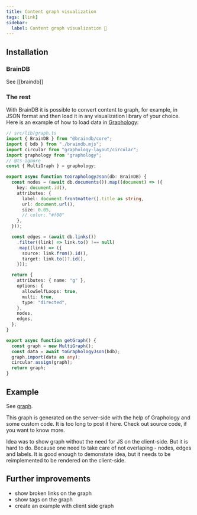 ```yaml
---
title: Content graph visualization
tags: [link]
sidebar:
  label: Content graph visualization 🚧
---
```


## Installation

### BrainDB

See [[braindb]]

### The rest

With BrainDB it is possible to convert content to graph, for example, in JSON format and then load it in any visualization library of your choice. Here is an example of how to load data in [Graphology](https://graphology.github.io/):

```ts
// src/lib/graph.ts
import { BrainDB } from "@braindb/core";
import { bdb } from "./braindb.mjs";
import circular from "graphology-layout/circular";
import graphology from "graphology";
// @ts-ignore
const { MultiGraph } = graphology;

export async function toGraphologyJson(db: BrainDB) {
  const nodes = (await db.documents()).map((document) => ({
    key: document.id(),
    attributes: {
      label: document.frontmatter().title as string,
      url: document.url(),
      size: 0.05,
      // color: "#f00"
    },
  }));

  const edges = (await db.links())
    .filter((link) => link.to() !== null)
    .map((link) => ({
      source: link.from().id(),
      target: link.to()?.id(),
    }));

  return {
    attributes: { name: "g" },
    options: {
      allowSelfLoops: true,
      multi: true,
      type: "directed",
    },
    nodes,
    edges,
  };
}

export async function getGraph() {
  const graph = new MultiGraph();
  const data = await toGraphologyJson(bdb);
  graph.import(data as any);
  circular.assign(graph);
  return graph;
}
```

## Example

See [graph](/graph/).

This graph is generated on the server-side with the help of Graphology and some custom code. It is too long to post it here. Check out source code, if you want to know more.

Idea was to show graph without the need for JS on the client-side. But it is hard to do. Because one need to take care of not overlaping - nodes, edges and labels. It is good enough to demonstate idea, but it needs to be reimplemented to be rendered on the client-side.

## Further improvements

- show broken links on the graph
- show tags on the graph
- create an example with client side graph

